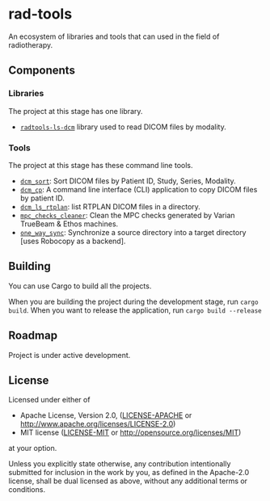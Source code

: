 # rad-tools

An ecosystem of libraries and tools that can used in the field of radiotherapy.

## Components

### Libraries

The project at this stage has one library.

- [`radtools-ls-dcm`](dcm_ls) library used to read DICOM files by modality.

### Tools

The project at this stage has these command line tools.

- [`dcm_sort`](dcm_sort):
  Sort DICOM files by Patient ID, Study, Series, Modality.
- [`dcm_cp`](dcm_cp):
  A command line interface (CLI) application to copy DICOM files by patient ID.
- [`dcm_ls_rtplan`](dcm_ls): list RTPLAN DICOM files in a directory.
- [`mpc_checks_cleaner`](mpc_checks_cleaner):
  Clean the MPC checks generated by Varian TrueBeam & Ethos machines.
- [`one_way_sync`](one_way_sync):
  Synchronize a source directory into a target directory \[uses Robocopy as a backend\].


## Building

You can use Cargo to build all the projects.

When you are building the project during the development stage, run `cargo build`.
When you want to release the application, run `cargo build --release`

## Roadmap

Project is under active development.

## License

Licensed under either of

- Apache License, Version 2.0, ([LICENSE-APACHE](LICENSE-APACHE) or <http://www.apache.org/licenses/LICENSE-2.0>)
- MIT license ([LICENSE-MIT](LICENSE-MIT) or <http://opensource.org/licenses/MIT>)

at your option.

Unless you explicitly state otherwise, any contribution intentionally submitted
for inclusion in the work by you, as defined in the Apache-2.0 license, shall be dual licensed as above, without any additional terms or conditions.
